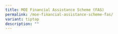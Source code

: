 ```yaml
---
title: MOE Financial Assistance Scheme (FAS)
permalink: /moe-financial-assistance-scheme-fas/
variant: tiptap
description: ""
---
```

